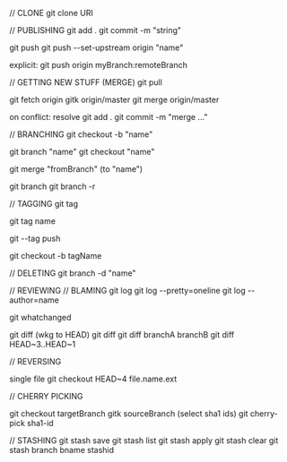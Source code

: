 // CLONE
git clone URI 


// PUBLISHING
git add .
git commit -m "string"

git push 
git push --set-upstream origin "name"

explicit:
git push origin myBranch:remoteBranch

// GETTING NEW STUFF (MERGE)
git pull

git fetch origin
gitk origin/master 
git merge origin/master

on conflict:
resolve
git add .
git commit -m "merge ..."


// BRANCHING
git checkout -b "name"

git branch "name"
git checkout "name"

git merge "fromBranch" (to "name")

git branch
git branch -r

// TAGGING
git tag

git tag name

git --tag push 

git checkout -b tagName

// DELETING
git branch -d "name"


// REVIEWING
// BLAMING
git log
git log --pretty=oneline
git log --author=name

git whatchanged

git diff (wkg to HEAD)
git diff
git diff branchA branchB
git diff HEAD~3..HEAD~1



// REVERSING

single file
git checkout HEAD~4 file.name.ext


// CHERRY PICKING

git checkout targetBranch
gitk sourceBranch (select sha1 ids)
git cherry-pick sha1-id


// STASHING
git stash save
git stash list
git stash apply
git stash clear
git stash branch bname stashid